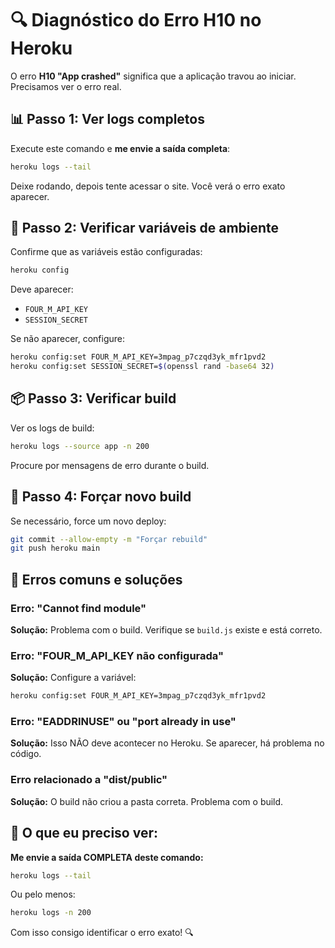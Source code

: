 # 🔍 Diagnóstico do Erro H10 no Heroku

O erro **H10 "App crashed"** significa que a aplicação travou ao iniciar. Precisamos ver o erro real.

## 📊 Passo 1: Ver logs completos

Execute este comando e **me envie a saída completa**:

```bash
heroku logs --tail
```

Deixe rodando, depois tente acessar o site. Você verá o erro exato aparecer.

## 🔐 Passo 2: Verificar variáveis de ambiente

Confirme que as variáveis estão configuradas:

```bash
heroku config
```

Deve aparecer:
- `FOUR_M_API_KEY`
- `SESSION_SECRET`

Se não aparecer, configure:

```bash
heroku config:set FOUR_M_API_KEY=3mpag_p7czqd3yk_mfr1pvd2
heroku config:set SESSION_SECRET=$(openssl rand -base64 32)
```

## 📦 Passo 3: Verificar build

Ver os logs de build:

```bash
heroku logs --source app -n 200
```

Procure por mensagens de erro durante o build.

## 🔄 Passo 4: Forçar novo build

Se necessário, force um novo deploy:

```bash
git commit --allow-empty -m "Forçar rebuild"
git push heroku main
```

## 🐛 Erros comuns e soluções

### Erro: "Cannot find module"
**Solução:** Problema com o build. Verifique se `build.js` existe e está correto.

### Erro: "FOUR_M_API_KEY não configurada"
**Solução:** Configure a variável:
```bash
heroku config:set FOUR_M_API_KEY=3mpag_p7czqd3yk_mfr1pvd2
```

### Erro: "EADDRINUSE" ou "port already in use"
**Solução:** Isso NÃO deve acontecer no Heroku. Se aparecer, há problema no código.

### Erro relacionado a "dist/public"
**Solução:** O build não criou a pasta correta. Problema com o build.

## 🚨 O que eu preciso ver:

**Me envie a saída COMPLETA deste comando:**

```bash
heroku logs --tail
```

Ou pelo menos:

```bash
heroku logs -n 200
```

Com isso consigo identificar o erro exato! 🔍
